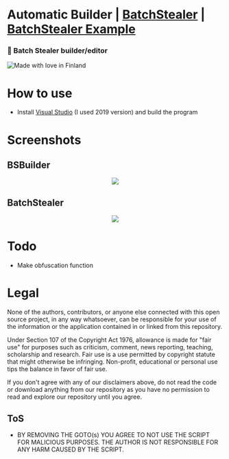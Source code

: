 # Automatic Builder | [BatchStealer](https://github.com/Takaovi/BatchStealer) | [BatchStealer Example](https://github.com/Takaovi/BatchStealer-Example)

### 📜 Batch Stealer builder/editor


![Made with love in Finland](https://madewithlove.now.sh/fi?heart=true&colorB=%23387fdc&template=plastic)

# How to use

* Install [Visual Studio](https://visualstudio.microsoft.com/vs/community/) (I used 2019 version) and build the program

# Screenshots

## BSBuilder
  <p align="center">
  <img src="https://i.imgur.com/DGLpWOn.png">
  </p>
  
## BatchStealer
  <p align="center">
  <img src="https://i.imgur.com/ywY9o7N.jpg">
  </p>

# Todo
* Make obfuscation function

# Legal

None of the authors, contributors, or anyone else connected with this open source project, in any way whatsoever, can be responsible for your use of the information or the application contained in or linked from this repository.

Under Section 107 of the Copyright Act 1976, allowance is made for "fair use" for purposes such as criticism, comment, news reporting, teaching, scholarship and research. Fair use is a use permitted by copyright statute that might otherwise be infringing. Non-profit, educational or personal use tips the balance in favor of fair use.

If you don't agree with any of our disclaimers above, do not read the code or download anything from our repository as you have no permission to read and explore our repository until you agree.

## ToS

* BY REMOVING THE GOTO(s) YOU AGREE TO NOT USE THE SCRIPT FOR MALICIOUS PURPOSES. THE AUTHOR IS NOT RESPONSIBLE FOR ANY HARM CAUSED BY THE SCRIPT.
